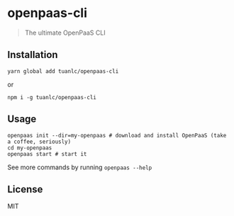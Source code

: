 # openpaas-cli

> The ultimate OpenPaaS CLI

## Installation

`yarn global add tuanlc/openpaas-cli`

or

`npm i -g tuanlc/openpaas-cli`

## Usage

```shell
openpaas init --dir=my-openpaas # download and install OpenPaaS (take a coffee, seriously)
cd my-openpaas
openpaas start # start it
```

See more commands by running `openpaas --help`

## License

MIT
